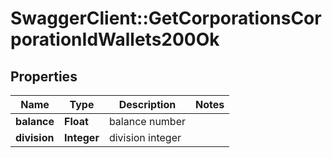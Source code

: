 # SwaggerClient::GetCorporationsCorporationIdWallets200Ok

## Properties
Name | Type | Description | Notes
------------ | ------------- | ------------- | -------------
**balance** | **Float** | balance number | 
**division** | **Integer** | division integer | 


